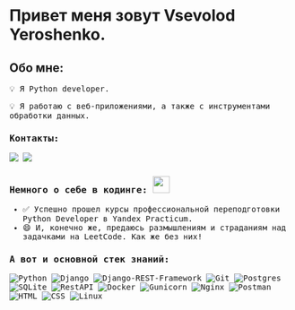 # Привет меня зовут Vsevolod Yeroshenko. 

<h2 align="left">Обо мне:</h2>
  <samp>
💡 Я Python developer.

💡 Я работаю с веб-приложениями, а также с инструментами обработки данных.
  </samp>
  <!-- <br/>
  <br/>
  <a href="https://github.com/prodgeti?tab=repositories">
  <img src="https://github-readme-stats.vercel.app/api?username=prodgeti&show_icons=true&theme=dark" alt="Vsevolod Github Stats"></img>
  </a>
</p>
<p align="left">
<samp>
Здесь можно полюбоваться на мои великие успехи на LeetCode:
  </samp>
  <br/>
  <br/>  
  <a href="https://github.com/prodgeti/leetcode">
  <img alt="LeetCode Stat Card" src="https://leetcard.jacoblin.cool/prodgeti?theme=dark&font=Noto%20Sans%20SC" width="480"/>
</a>
</p> -->


### Контакты:

<a href="https://t.me/prodgeti"><img src="https://img.shields.io/badge/Telegram-2CA5E0?style=for-the-badge&logo=telegram&logoColor=white"></a>
<a href="mailto:yeroshenko.seva@yandex.kz"><img src="https://img.shields.io/badge/Email-D14836?style=for-the-badge&logo=gmail&logoColor=white"></a>

### Немного о себе в кодинге: <img src="https://media.giphy.com/media/WUlplcMpOCEmTGBtBW/giphy.gif" width="30px">

- ✅ Успешно прошел курсы профессиональной переподготовки Python Developer в Yandex Practicum.
- 😄 И, конечно же, предаюсь размышлениям и страданиям над задачками на LeetCode. Как же без них!
  
### А вот и основной стек знаний:
![Python](https://img.shields.io/badge/python-3670A0?style=for-the-badge&logo=python&logoColor=ffdd54)
![Django](https://img.shields.io/badge/django-%23092E20.svg?style=for-the-badge&logo=django&logoColor=white)
![Django-REST-Framework](https://img.shields.io/badge/DJANGO-REST-ff1709?style=for-the-badge&logo=django&logoColor=white&color=ff1709&labelColor=gray)
![Git](https://img.shields.io/badge/-Git-F05032?style=for-the-badge&logo=Git&logoColor=white)
![Postgres](https://img.shields.io/badge/-PostgreSQL-336791?style=for-the-badge&logo=postgresql&logoColor=white)
![SQLite](https://img.shields.io/badge/sqlite-%2307405e.svg?style=for-the-badge&logo=sqlite&logoColor=white)
![RestAPI](https://img.shields.io/badge/-REST%20API-007EC0?style=for-the-badge)
![Docker](https://img.shields.io/badge/-Docker-2496ED?style=for-the-badge&logo=docker&logoColor=white)
![Gunicorn](https://img.shields.io/badge/gunicorn-%298729.svg?style=for-the-badge&logo=gunicorn&logoColor=white)
![Nginx](https://img.shields.io/badge/nginx-%23009639.svg?style=for-the-badge&logo=nginx&logoColor=white)
![Postman](https://img.shields.io/badge/-Postman-FF6C37?style=for-the-badge&logo=postman&logoColor=white)
![HTML](https://img.shields.io/badge/-HTML5-E34F26?style=for-the-badge&logo=html5&logoColor=white)
![CSS](https://img.shields.io/badge/-CSS3-1572B6?style=for-the-badge&logo=css3&logoColor=white)
![Linux](https://img.shields.io/badge/Linux-FCC624?style=for-the-badge&logo=linux&logoColor=black)





